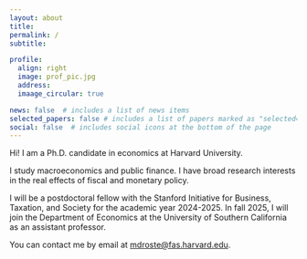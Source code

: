 ```yaml
---
layout: about
title: 
permalink: /
subtitle:  

profile:
  align: right
  image: prof_pic.jpg
  address: 
  imaage_circular: true

news: false  # includes a list of news items
selected_papers: false # includes a list of papers marked as "selected={true}"
social: false  # includes social icons at the bottom of the page
---
```


Hi! I am a Ph.D. candidate in economics at Harvard University.

I study macroeconomics and public finance. I have broad research interests in the real effects of fiscal and monetary policy.

I will be a postdoctoral fellow with the Stanford Initiative for Business, Taxation, and Society for the academic year 2024-2025. In fall 2025, I will join the Department of Economics at the University of Southern California as an assistant professor.

You can contact me by email at [mdroste@fas.harvard.edu](mailto:mdroste@fas.harvard.edu).




